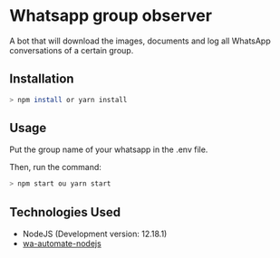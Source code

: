 # Whatsapp group observer
A bot that will download the images, documents and log all WhatsApp conversations of a certain group.

## Installation
```bash
> npm install or yarn install
```

## Usage
Put the group name of your whatsapp in the .env file.

Then, run the command:
```bash
> npm start ou yarn start
```

## Technologies Used
- NodeJS (Development version: 12.18.1)
- [wa-automate-nodejs](https://github.com/open-wa/wa-automate-nodejs)

